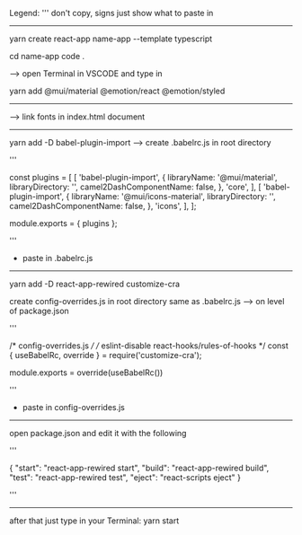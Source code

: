 Legend: ''' don't copy, signs just show what to paste in 

----------------------------------------------------------

yarn create react-app name-app --template typescript

cd name-app
code .

--> open Terminal in VSCODE and type in 

yarn add @mui/material @emotion/react @emotion/styled

----------------------------------------------------------

--> link fonts in index.html document

<link rel="preconnect" href="https://fonts.googleapis.com">
<link rel="preconnect" href="https://fonts.gstatic.com" crossorigin>
<link href="https://fonts.googleapis.com/css2?family=Bigelow+Rules&family=Roboto:wght@300;400;500;700&display=swap" rel="stylesheet">

----------------------------------------------------------

yarn add -D babel-plugin-import
--> create .babelrc.js in root directory

'''

const plugins = [
  [
    'babel-plugin-import',
    {
      libraryName: '@mui/material',
      libraryDirectory: '',
      camel2DashComponentName: false,
    },
    'core',
  ],
  [
    'babel-plugin-import',
    {
      libraryName: '@mui/icons-material',
      libraryDirectory: '',
      camel2DashComponentName: false,
    },
    'icons',
  ],
];

module.exports = { plugins };

''' 
- paste in .babelrc.js

----------------------------------------------------------

yarn add -D react-app-rewired customize-cra

create config-overrides.js in root directory same as .babelrc.js --> on level of package.json

'''

/* config-overrides.js */
/* eslint-disable react-hooks/rules-of-hooks */
const { useBabelRc, override } = require('customize-cra');

module.exports = override(useBabelRc())

''' 
- paste in config-overrides.js

----------------------------------------------------------

open package.json and edit it with the following  

'''

{
    "start": "react-app-rewired start",
    "build": "react-app-rewired build",
    "test": "react-app-rewired test",
    "eject": "react-scripts eject"
}

'''

----------------------------------------------------------

after that just type in your Terminal:    yarn start

